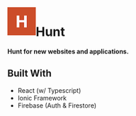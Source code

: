 <img src="/public/assets/icon/favicon.png" align="left" />

# Hunt

**Hunt for new websites and applications.**

## Built With
- React (w/ Typescript)
- Ionic Framework
- Firebase (Auth & Firestore)

